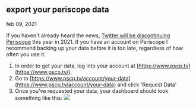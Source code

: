 ## export your periscope data

feb 09, 2021

If you haven't already heard the news, [Twitter will be discontinuing Periscope](https://help.twitter.com/en/using-twitter/periscope-faq) this year in 2021. If you have an account on Periscope I recommend backing up your data before it is too late, regardless of how often you use it.

1. In order to get your data, log into your account at [https://www.pscp.tv](https://www.pscp.tv/).
2. Go to [https://www.pscp.tv/account/your-data](https://www.pscp.tv/account/your-data) and click 'Request Data'
3. Once you've requested your data, your dashboard should look something like this:
![](https://gist.github.com/tg-z/de7a474b30838842ddf390e354f73450/raw/b1cd5e00396a3b45e824433ece2f5308de2358c5/your_periscope_data.svg)

